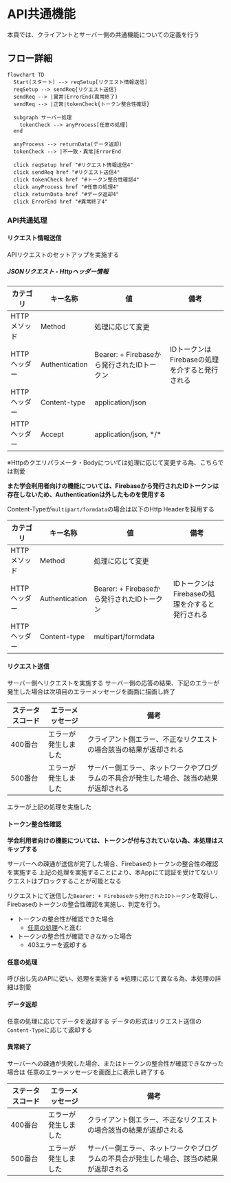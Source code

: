 
# API共通機能

本頁では、クライアントとサーバー側の共通機能についての定義を行う

## フロー詳細

```mermaid 
flowchart TD
  Start(スタート) --> reqSetup[リクエスト情報送信]
  reqSetup --> sendReq{リクエスト送信}
  sendReq --> |異常|ErrorEnd(異常終了)
  sendReq --> |正常|tokenCheck{トークン整合性確認} 
  
  subgraph サーバー処理
    tokenCheck --> anyProcess[任意の処理]
  end

  anyProcess --> returnData(データ返却)
  tokenCheck --> |不一致・異常|ErrorEnd

  click reqSetup href "#リクエスト情報送信4"
  click sendReq href "#リクエスト送信4"
  click tokenCheck href "#トークン整合性確認4"
  click anyProcess href "#任意の処理4"
  click returnData href "#データ返却4"
  click ErrorEnd href "#異常終了4"

```
### API共通処理

#### リクエスト情報送信

APIリクエストのセットアップを実施する

##### JSONリクエスト - Httpヘッダー情報

| カテゴリ | キー名称 | 値 | 備考 |
| ---- | ---- | ---- | ---- |
| HTTPメソッド | Method | 処理に応じて変更 |  |
| HTTPヘッダー | Authentication | Bearer: + Firebaseから発行されたIDトークン | IDトークンはFirebaseの処理を介すると発行される |
| HTTPヘッダー | Content-type | application/json |  |
| HTTPヘッダー | Accept | application/json, \*/\* |  |

※Httpのクエリパラメータ・Bodyについては処理に応じて変更する為、こちらでは割愛

**また学会利用者向けの機能については、Firebaseから発行されたIDトークンは存在しないため、Authenticationは外したものを使用する**

Content-Typeが`multipart/formdata`の場合は以下のHttp Headerを採用する

| カテゴリ | キー名称 | 値 | 備考 |
| ---- | ---- | ---- | ---- |
| HTTPメソッド | Method | 処理に応じて変更 |  |
| HTTPヘッダー | Authentication | Bearer: + Firebaseから発行されたIDトークン | IDトークンはFirebaseの処理を介すると発行される |
| HTTPヘッダー | Content-type | multipart/formdata |  |


#### リクエスト送信

サーバー側へリクエストを実施する
サーバー側の応答の結果、下記のエラーが発生した場合は次項目のエラーメッセージを画面に描画し終了

| ステータスコード | エラーメッセージ | 備考 |
| ---- | ---- | ---- |
| 400番台 | エラーが発生しました | クライアント側エラー、不正なリクエストの場合該当の結果が返却される |
| 500番台 | エラーが発生しました | サーバー側エラー、ネットワークやプログラムの不具合が発生した場合、該当の結果が返却される |

エラーが上記の処理を実施した


#### トークン整合性確認

**学会利用者向けの機能については、トークンが付与されていない為、本処理はスキップする**

サーバーへの疎通が送信が完了した場合、Firebaseのトークンの整合性の確認を実施する
上記の処理を実施することにより、本Appにて認証を受けてないリクエストはブロックすることが可能となる

リクエストにて送信した`Bearer: + Firebaseから発行されたIDトークン`を取得し、
Firebaseのトークンの整合性確認を実施し、判定を行う。

- トークンの整合性が確認できた場合
  - [任意の処理](#任意の処理4)へと進む
- トークンの整合性が確認できなかった場合
  - 403エラーを返却する

#### 任意の処理

呼び出し先のAPIに従い、処理を実施する
※処理に応じて異なる為、本処理の詳細は割愛

#### データ返却

任意の処理に応じてデータを返却する
データの形式はリクエスト送信の`Content-Type`に応じて返却する

#### 異常終了

サーバーへの疎通が失敗した場合、またはトークンの整合性が確認できなかった場合は
任意のエラーメッセージを画面上に表示し終了する

| ステータスコード | エラーメッセージ | 備考 |
| ---- | ---- | ---- |
| 400番台 | エラーが発生しました | クライアント側エラー、不正なリクエストの場合該当の結果が返却される |
| 500番台 | エラーが発生しました | サーバー側エラー、ネットワークやプログラムの不具合が発生した場合、該当の結果が返却される |